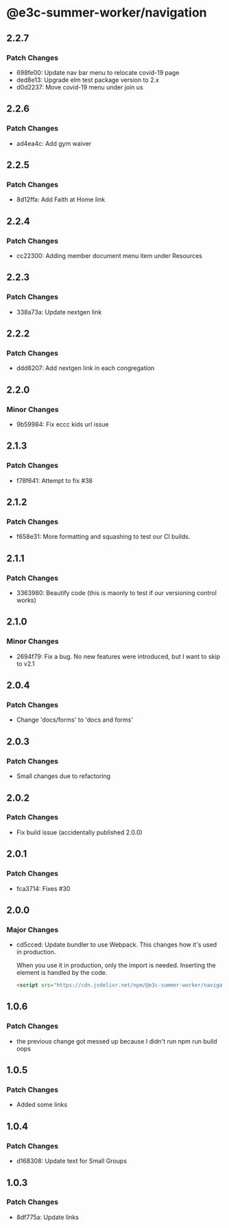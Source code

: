 # @e3c-summer-worker/navigation

## 2.2.7

### Patch Changes

- 698fe00: Update nav bar menu to relocate covid-19 page
- ded8e13: Upgrade elm test package version to 2.x
- d0d2237: Move covid-19 menu under join us

## 2.2.6

### Patch Changes

- ad4ea4c: Add gym waiver

## 2.2.5

### Patch Changes

- 8d12ffa: Add Faith at Home link

## 2.2.4

### Patch Changes

- cc22300: Adding member document menu item under Resources

## 2.2.3

### Patch Changes

- 338a73a: Update nextgen link

## 2.2.2

### Patch Changes

- ddd8207: Add nextgen link in each congregation

## 2.2.0

### Minor Changes

- 9b59984: Fix eccc kids url issue

## 2.1.3

### Patch Changes

- f78f641: Attempt to fix #38

## 2.1.2

### Patch Changes

- f658e31: More formatting and squashing to test our CI builds.

## 2.1.1

### Patch Changes

- 3363980: Beautify code (this is maonly to test if our versioning control works)

## 2.1.0

### Minor Changes

- 2694f79: Fix a bug. No new features were introduced, but I want to skip to v2.1

## 2.0.4

### Patch Changes

- Change 'docs/forms' to 'docs and forms'

## 2.0.3

### Patch Changes

- Small changes due to refactoring

## 2.0.2

### Patch Changes

- Fix build issue (accidentally published 2.0.0)

## 2.0.1

### Patch Changes

- fca3714: Fixes #30

## 2.0.0

### Major Changes

- cd5cced: Update bundler to use Webpack. This changes how it's used in production.

  When you use it in production, only the import is needed. Inserting the element is handled by the code.

  ```html
  <script src="https://cdn.jsdelivr.net/npm/@e3c-summer-worker/navigation@2/build/navigation.js"></script>
  ```

## 1.0.6

### Patch Changes

- the previous change got messed up because I didn't run npm run build oops

## 1.0.5

### Patch Changes

- Added some links

## 1.0.4

### Patch Changes

- d168308: Update text for Small Groups

## 1.0.3

### Patch Changes

- 8df775a: Update links
